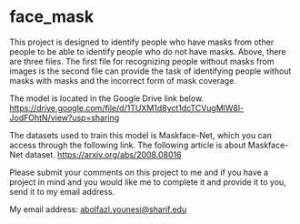 # face_mask
This project is designed to identify people who have masks from other people to be able to identify people who do not have masks.
Above, there are three files. The first file for recognizing people without masks from images is the second file can provide the task of identifying people without masks with masks and the incorrect form of mask coverage.

The model is located in the Google Drive link below.
https://drive.google.com/file/d/1TUXM1d8yct1dcTCVugMlW8l-JodFOhtN/view?usp=sharing

The datasets used to train this model is Maskface-Net, which you can access through the following link.
The following article is about Maskface-Net dataset.
https://arxiv.org/abs/2008.08016

Please submit your comments on this project to me and if you have a project in mind and you would like me to complete it and provide it to you, send it to my email address.

My email address: abolfazl.younesi@sharif.edu
